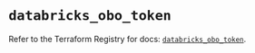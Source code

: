 # `databricks_obo_token`

Refer to the Terraform Registry for docs: [`databricks_obo_token`](https://registry.terraform.io/providers/databricks/databricks/1.62.1/docs/resources/obo_token).
